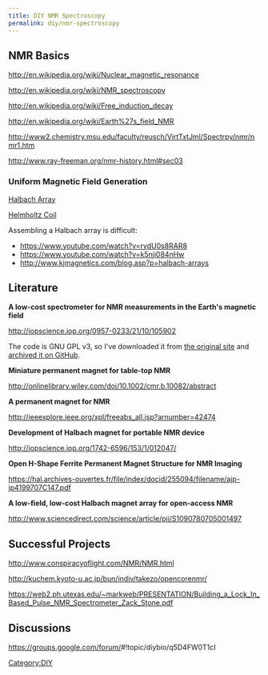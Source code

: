 ```yaml
---
title: DIY NMR Spectroscopy
permalink: diy/nmr-spectroscopy
---
```


NMR Basics
----------

<http://en.wikipedia.org/wiki/Nuclear_magnetic_resonance>

<http://en.wikipedia.org/wiki/NMR_spectroscopy>

<http://en.wikipedia.org/wiki/Free_induction_decay>

<http://en.wikipedia.org/wiki/Earth%27s_field_NMR>

<http://www2.chemistry.msu.edu/faculty/reusch/VirtTxtJml/Spectrpy/nmr/nmr1.htm>

<http://www.ray-freeman.org/nmr-history.html#sec03>

### Uniform Magnetic Field Generation

[Halbach Array](http://en.wikipedia.org/wiki/Halbach_array)

[Helmholtz Coil](http://en.wikipedia.org/wiki/Helmholtz_coil)

Assembling a Halbach array is difficult:

-   <https://www.youtube.com/watch?v=rydU0s8RAR8>
-   <https://www.youtube.com/watch?v=k5nji084nHw>
-   <http://www.kjmagnetics.com/blog.asp?p=halbach-arrays>

Literature
----------

**A low-cost spectrometer for NMR measurements in the Earth's magnetic field**

<http://iopscience.iop.org/0957-0233/21/10/105902>

The code is GNU GPL v3, so I've downloaded it from [the original site](http://www.phas.ubc.ca/~michal/Earthsfield/) and [archived it on GitHub](https://github.com/brandoncurtis/Anmr).

**Miniature permanent magnet for table-top NMR**

<http://onlinelibrary.wiley.com/doi/10.1002/cmr.b.10082/abstract>

**A permanent magnet for NMR**

<http://ieeexplore.ieee.org/xpl/freeabs_all.jsp?arnumber=42474>

**Development of Halbach magnet for portable NMR device**

<http://iopscience.iop.org/1742-6596/153/1/012047/>

**Open H-Shape Ferrite Permanent Magnet Structure for NMR Imaging**

<https://hal.archives-ouvertes.fr/file/index/docid/255094/filename/ajp-jp4199707C147.pdf>

**A low-field, low-cost Halbach magnet array for open-access NMR**

<http://www.sciencedirect.com/science/article/pii/S1090780705001497>

Successful Projects
-------------------

<http://www.conspiracyoflight.com/NMR/NMR.html>

<http://kuchem.kyoto-u.ac.jp/bun/indiv/takezo/opencorenmr/>

<https://web2.ph.utexas.edu/~markweb/PRESENTATION/Building_a_Lock_In_Based_Pulse_NMR_Spectrometer_Zack_Stone.pdf>

Discussions
-----------

<https://groups.google.com/forum/>\#!topic/diybio/q5D4FW0T1cI

[Category:DIY](/Category:DIY "wikilink")
